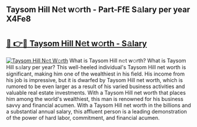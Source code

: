 ## Taysom Hill N𝚎t w𝚘rth - Part-FfE S𝚊lary per year X4Fe8

# <h2><a href="http://gc1kdp.nevu.top/?p=Taysom+Hill">🔗 👉🔴 Taysom Hill N𝚎t w𝚘rth - S𝚊lary</a></h2>

[![Taysom Hill N𝚎t W𝚘rth](https://i.imgur.com/Oavwk0R.jpeg)](http://gc1kdp.nevu.top/?p=Taysom+Hill)
What is Taysom Hill n𝚎t w𝚘rth? What is Taysom Hill s𝚊lary per year?
This well-heeled individual's Taysom Hill net worth is significant, making him one of the wealthiest in his field. His income from his job is impressive, but it is dwarfed by Taysom Hill net worth, which is rumored to be even larger as a result of his varied business activities and valuable real estate investments. With a Taysom Hill net worth that places him among the world's wealthiest, this man is renowned for his business savvy and financial acumen. With a Taysom Hill net worth in the billions and a substantial annual salary, this affluent person is a leading demonstration of the power of hard labor, commitment, and financial acumen.
